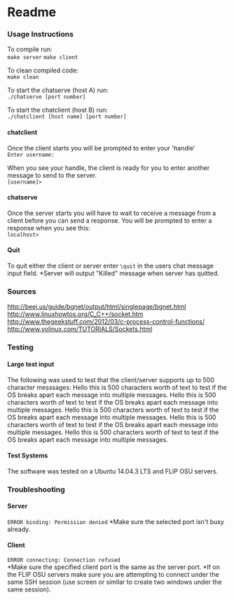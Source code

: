 # Readme

### Usage Instructions
To compile run:  
`make server`
`make client`

To clean compiled code:  
`make clean`

To start the chatserve (host A) run:  
`./chatserve [port number]`

To start the chatclient (host B) run:  
`./chatclient [host name] [port number]`

#### chatclient
Once the client starts you will be prompted to enter your 'handle'  
`Enter username: `

When you see your handle, the client is ready for you to enter another message to send to the server.  
`[username]> `

#### chatserve
Once the server starts you will have to wait to receive a message from a client before you can send a response. You will be prompted to enter a response when you see this:  
`localhost> `  

#### Quit
To quit either the client or server enter `\quit` in the users chat message input field.
*Server will output "Killed" message when server has quitted.


### Sources
http://beej.us/guide/bgnet/output/html/singlepage/bgnet.html
http://www.linuxhowtos.org/C_C++/socket.htm
http://www.thegeekstuff.com/2012/03/c-process-control-functions/
http://www.yolinux.com/TUTORIALS/Sockets.html


### Testing

#### Large test input
The following was used to test that the client/server supports up to 500 character messsages:
  Hello this is 500 characters worth of text to test if the OS breaks apart each message into multiple messages. Hello this is 500 characters worth of text to test if the OS breaks apart each message into multiple messages. Hello this is 500 characters worth of text to test if the OS breaks apart each message into multiple messages. Hello this is 500 characters worth of text to test if the OS breaks apart each message into multiple messages. Hello this is 500 characters worth of text to test if the OS breaks apart each message into multiple messages.

#### Test Systems
The software was tested on a Ubuntu 14.04.3 LTS and FLIP OSU servers.

### Troubleshooting

#### Server
`ERROR binding: Permission denied`
*Make sure the selected port isn't busy already.

#### Client
`ERROR connecting: Connection refused`  
*Make sure the specified client port is the same as the server port.
*If on the FLIP OSU servers make sure you are attempting to connect under the same SSH session (use screen or similar to create two windows under the same session).
